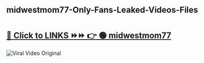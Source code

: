 
 ## midwestmom77-Only-Fans-Leaked-Videos-Files

# <h2><a href="https://mediaupload.pro?midwestmom77">🔗 Click to LINKS ⏩⏩ 👉 🟢 midwestmom77 </a></h2>

<a href="https://mediaupload.pro?midwestmom77" rel="nofollow" data-target="animated-image.originalLink"><img src="https://i.ibb.co.com/xMMVF88/686577567.gif" alt="Viral Video Original" style="max-width: 100%; display: inline-block;" data-target="animated-image.originalImage"></a>